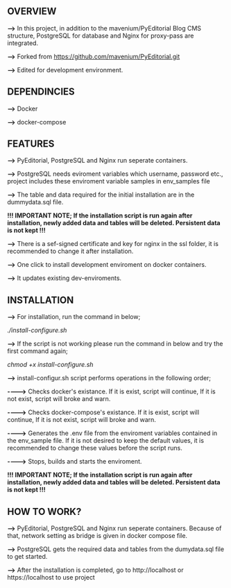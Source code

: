 <h2>OVERVIEW</h2>

**-->** In this project, in addition to the mavenium/PyEditorial Blog CMS structure, PostgreSQL for database and Nginx for proxy-pass are integrated.

**-->** Forked from https://github.com/mavenium/PyEditorial.git

**-->** Edited for development environment.

<h2>DEPENDINCIES</h2>

**-->** Docker

**-->** docker-compose

<h2>FEATURES</h2>

**-->** PyEditorial, PostgreSQL and Nginx run seperate containers.

**-->** PostgreSQL needs eviroment variables which username, password etc., project includes these enviroment variable samples in env_samples file 

**-->** The table and data required for the initial installation are in the dummydata.sql file. 

**!!! IMPORTANT NOTE; If the installation script is run again after installation, newly added data and tables will be deleted. Persistent data is not kept !!!**

**-->** There is a sef-signed certificate and key for nginx in the ssl folder, it is recommended to change it after installation.

**-->** One click to install development enviroment on docker containers.

**-->** It updates existing dev-enviroments.

<h2>INSTALLATION</h2>

**-->** For installation, run the command in below; 

_./install-configure.sh_

**-->** If the script is not working please run the command in below and try the first command again;

_chmod +x install-configure.sh_

**-->** install-configur.sh script performs operations in the following order;

**---->** Checks docker's existance. If it is exist, script will continue, If it is not exist, script will broke and warn. 

**---->** Checks docker-compose's existance. If it is exist, script will continue, If it is not exist, script will broke and warn.

**---->** Generates the .env file from the enviroment variables contained in the env_sample file. If it is not desired to keep the default values, it is recommended to change these values before the script runs.

**---->** Stops, builds and starts the enviroment.

**!!! IMPORTANT NOTE; If the installation script is run again after installation, newly added data and tables will be deleted. Persistent data is not kept !!!**

<h2>HOW TO WORK?</h2>

**-->** PyEditorial, PostgreSQL and Nginx run seperate containers. Because of that, network setting as bridge is given in docker compose file.

**-->** PostgreSQL gets the required data and tables from the dumydata.sql file to get started.

**-->** After the installation is completed, go to http://localhost or https://localhost to use project
